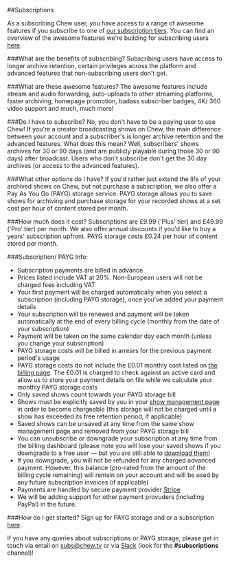 ##Subscriptions

As a subscribing Chew user, you have access to a range of awseome features if you subscribe to one of [our subscription tiers](https:/chew.tv/account/billing). You can find an overview of the awesome features we're building for subscribing users [here](https://trello.com/b/UcS0N2fx/chew-subs-roadmap).

###What are the benefits of subscribing?
Subscribing users have access to longer archive retention, certain privileges across the platform and advanced features that non-subscribing users don't get. 

###What are these awesome features?
The awesome features include stream and audio forwarding, auto-uploads to other streaming platforms, faster archiving, homepage promotion, badass subscriber badges, 4K/ 360 video support and much, much more! 

###Do I have to subscribe?
No, you don't have to be a paying user to use Chew! If you're a creator broadcasting shows on Chew, the main difference between your account and a subscriber's is longer archive retention and the advanced features. What does this mean? Well, subscribers' shows archives for 30 or 90 days (and are publicly playable during those 30 or 90 days) after broadcast. Users who don't subscribe don't get the 30 day archives (or access to the advanced features). 

###What other options do I have? 
If you'd rather just extend the life of your archived shows on Chew, but not purchase a subscription, we also offer a Pay As You Go (PAYG) storage service. PAYG storage allows you to save shows for archiving and purchase storage for your recorded shows at a set cost per hour of content stored per month. 

###How much does it cost?
Subscriptions are £9.99 ('Plus' tier) and £49.99 ('Pro' tier) per month. We also offer annual discounts if you'd like to buy a years' subscription upfront. PAYG storage costs £0.24 per hour of content stored per month. 

###Subscription/ PAYG Info:
- Subscription payments are billed in advance
- Prices listed include VAT at 20%. Non-European users will not be charged fees including VAT
- Your first payment will be charged automatically when you select a subscription (including PAYG storage), once you've added your payment details
- Your subscription will be renewed and payment will be taken automatically at the end of every billing cycle (monthly from the date of your subscription)
- Payment will be taken on the same calendar day each month (unless you change your subscription)
- PAYG storage costs will be billed in arrears for the previous payment period's usage
- PAYG storage costs do not include the £0.01 monthly cost listed on [the billing page](https://chew.tv/account/billing). The £0.01 is charged to check against an active card and allow us to store your payment details on file while we calculate your monthly PAYG storage costs
- Only saved shows count towards your PAYG storage bill
- Shows must be explicitly saved by you in your [show management page](https://chew.tv/account/shows) in order to become chargeable (this storage will not be charged until a show has exceeded its free retention period, if applicable)
- Saved shows can be unsaved at any time from the same show management page and removed from your PAYG storage bill
- You can unsubscribe or downgrade your subscription at any time from the billing dashboard (please note you will lose your saved shows if you downgrade to a free user — but you are still able to [download them](https://chew.tv/channel/downloads))
- If you downgrade, you will not be refunded for any charged advanced payment. However, this balance (pro-rated from the amount of the billing cycle remaining) will remain on your account and will be used by any future subscription invoices (if applicable)
- Payments are handled by secure payment provider [Stripe](https://stripe.com/about)
- We will be adding support for other payment provuders (including PayPal) in the future.

###How do I get started?
Sign up for PAYG storage and or a subscription [here](https://chew.tv/account/billing).

If you have any queries about subscriptions or PAYG storage, please get in touch via email on [subs@chew.tv](mailto:subs@chew.tv) or via [Slack](https://slack.chew.tv) (look for the **#subscriptions** channel)!
